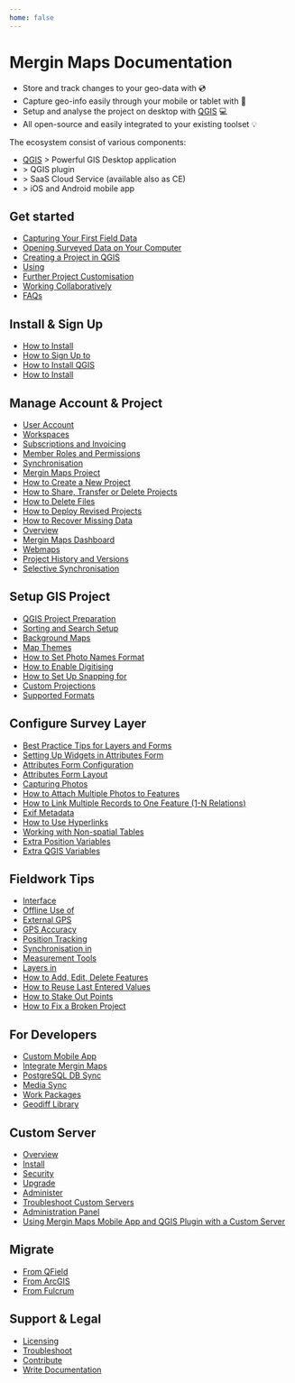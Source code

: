 ```yaml
---
home: false
---
```



# Mergin Maps Documentation

- Store and track changes to your geo-data with <MainPlatformNameLink /> :cd:
- Capture geo-info easily through your mobile or tablet with <MobileAppName /> :iphone:
- Setup and analyse the project on desktop with [QGIS](https://qgis.org/) :computer:
- All open-source and easily integrated to your existing toolset :bulb:

<CommunityJoin />

The ecosystem consist of various components:
 - [QGIS](https://qgis.org/) > Powerful GIS Desktop application 
 - [<QGISPluginName />](https://plugins.qgis.org/plugins/Mergin/) > QGIS plugin
 - <AppDomainNameLink desc="Mergin Maps Server" /> > SaaS Cloud Service (available also as <MainPlatformName /> CE)
 - <MainDomainNameLink desc="Mergin Maps mobile app" /> > iOS and Android mobile app

<AppDownload />

<YouTube id="dy-B1BW9lA0" />
 
## Get started 

- [Capturing Your First Field Data](./tutorials/capturing-first-data/)
- [Opening Surveyed Data on Your Computer](./tutorials/opening-surveyed-data-on-your-computer/)
- [Creating a Project in QGIS](./tutorials/creating-a-project-in-qgis/)
- [Using <MobileAppName />](./tutorials/mobile/)
- [Further Project Customisation](./tutorials/further-project-customisation/)
- [Working Collaboratively](./tutorials/working-collaboratively/)
- [FAQs](./tutorials/faq/)

## Install & Sign Up
- [How to Install <MobileAppName />](./setup/install-mobile-app/)
- [How to Sign Up to <MainPlatformName />](./setup/sign-up-to-mergin-maps/)
- [How to Install QGIS](./setup/install-qgis/)
- [How to Install <QGISPluginName /> ](./setup/install-mergin-maps-plugin-for-qgis/)

## Manage Account & Project
- [User Account](./manage/account/)
- [Workspaces](./manage/workspaces/)
- [Subscriptions and Invoicing](./manage/subscriptions/)
- [Member Roles and Permissions](./manage/permissions/)
- [Synchronisation](./manage/synchronisation/)
- [Mergin Maps Project](./manage/project/)
- [How to Create a New Project](./manage/create-project/)
- [How to Share, Transfer or Delete Projects](./manage/project-advanced/)
- [How to Delete Files](./manage/delete-files)
- [How to Deploy Revised Projects](./manage/deploy-new-project/)
- [How to Recover Missing Data](./manage/missing-data/)
- [<QGISPluginName /> Overview](./manage/plugin/)
- [Mergin Maps Dashboard](./manage/dashboard/)
- [Webmaps](./manage/dashboard-maps/)
- [Project History and Versions](./manage/project-history/)
- [Selective Synchronisation](./manage/selective_sync/)

## Setup GIS Project
- [QGIS Project Preparation](./gis/features/)
- [Sorting and Search Setup](./gis/search_data/)
- [Background Maps](./gis/settingup_background_map/)
- [Map Themes](./gis/setup_themes/)
- [How to Set Photo Names Format](./gis/photo-names/)
- [How to Enable Digitising](./gis/enable_digitising/)
- [How to Set Up Snapping for <MobileAppName />](./gis/snapping/)
- [Custom Projections](./gis/proj/)
- [Supported Formats](./gis/supported_formats/)

## Configure Survey Layer
- [Best Practice Tips for Layers and Forms](./layer/best-practice/)
- [Setting Up Widgets in Attributes Form](./layer/form-widgets/)
- [Attributes Form Configuration](./layer/form-configuration/)
- [Attributes Form Layout](./layer/form-layout/)
- [Capturing Photos](./layer/photos/)
- [How to Attach Multiple Photos to Features](./layer/attach-multiple-photos-to-features/)
- [How to Link Multiple Records to One Feature (1-N Relations)](./layer/one-to-n-relations/)
- [Exif Metadata](./layer/exif/)
- [How to Use Hyperlinks](./layer/external-link/)
- [Working with Non-spatial Tables](./layer/non-spatial-data/)
- [Extra Position Variables](./layer/position_variables/)
- [Extra QGIS Variables](./layer/plugin-variables/)

## Fieldwork Tips
- [<MobileAppName /> Interface](./field/mobile-app-ui/)
- [Offline Use of <MobileAppName />](./field/external_gps/)
- [External GPS](./field/external_gps/)
- [GPS Accuracy](./field/gps_accuracy/)
- [Position Tracking](./field/tracking/)
- [Synchronisation in <MobileAppName />](./field/autosync/)
- [Measurement Tools](./field/measure/)
- [Layers in <MobileAppName />](./field/layers/)
- [How to Add, Edit, Delete Features](./field/mobile-features/)
- [How to Reuse Last Entered Values](./field/reuse-last-values/)
- [How to Stake Out Points](./field/stake-out/)
- [How to Fix a Broken Project](./field/broken-project/)

## For Developers
- [Custom Mobile App](./dev/customapp/)
- [Integrate Mergin Maps](./dev/integration/)
- [PostgreSQL DB Sync](./dev/dbsync/)
- [Media Sync](./dev/media-sync/)
- [Work Packages](./dev/work-packages/)
- [Geodiff Library](./dev/geodiff/)

## Custom Server
- [Overview](./server/)
- [Install](./server/install/)
- [Security](./server/security/)
- [Upgrade](./server/upgrade/)
- [Administer](./server/administer/)
- [Troubleshoot Custom Servers](./server/troubleshoot/)
- [Administration Panel](./server/dashboard/)
- [Using Mergin Maps Mobile App and QGIS Plugin with a Custom Server](./server/plugin-mobile-app/)

## Migrate
- [From QField](./migrate/qfield/)
- [From ArcGIS](./migrate/arcgis/)
- [From Fulcrum](./migrate/fulcrumapp/)

## Support & Legal
- [Licensing](./misc/licensing/)
- [Troubleshoot](./misc/troubleshoot/)
- [Contribute](./misc/contribute/)
- [Write Documentation](./misc/write-docs/)

